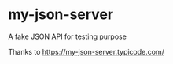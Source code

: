 # my-json-server
A fake JSON API for testing purpose

Thanks to https://my-json-server.typicode.com/
